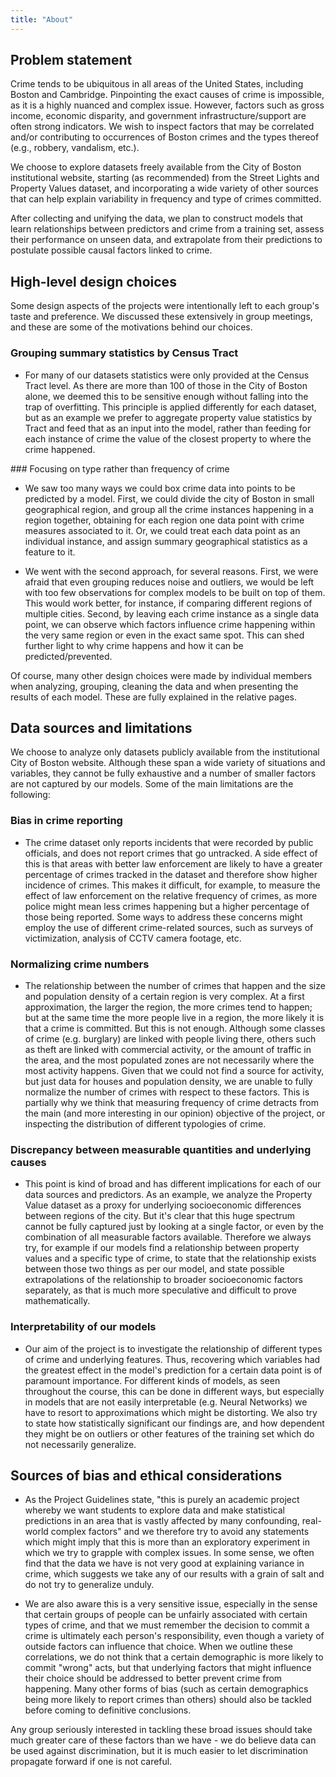 ```yaml
---
title: "About"
---
```


## Problem statement

Crime tends to be ubiquitous in all areas of the United States, including Boston and Cambridge. Pinpointing the exact causes of crime is impossible, as it is a highly nuanced and complex issue. However, factors such as gross income, economic disparity, and government infrastructure/support are often strong indicators. We wish to inspect factors that may be correlated and/or contributing to occurrences of Boston crimes and the types thereof (e.g., robbery, vandalism, etc.). 

We choose to explore datasets freely available from the City of Boston institutional website, starting (as recommended) from the Street Lights and Property Values dataset, and incorporating a wide variety of other sources that can help explain variability in frequency and type of crimes committed.

After collecting and unifying the data, we plan to construct models that learn relationships between predictors and crime from a training set, assess their performance on unseen data, and extrapolate from their predictions to postulate possible causal factors linked to crime.

## High-level design choices

Some design aspects of the projects were intentionally left to each group's taste and preference. We discussed these extensively in group meetings, and these are some of the motivations behind our choices.

### Grouping summary statistics by Census Tract

- For many of our datasets statistics were only provided at the Census Tract level. As there are more than 100 of those in the City of Boston alone, we deemed this to be sensitive enough without falling into the trap of overfitting. This principle is applied differently for each dataset, but as an example we prefer to aggregate property value statistics by Tract and feed that as an input into the model, rather than feeding for each instance of crime the value of the closest property to where the crime happened.

### Focusing on type rather than frequency of crime

- We saw too many ways we could box crime data into points to be predicted by a model. First, we could divide the city of Boston in small geographical region, and group all the crime instances happening in a region together, obtaining for each region one data point with crime measures associated to it. Or, we could treat each data point as an individual instance, and assign summary geographical statistics as a feature to it.

- We went with the second approach, for several reasons. First, we were afraid that even grouping reduces noise and outliers, we would be left with too few observations for complex models to be built on top of them. This would work better, for instance, if comparing different regions of multiple cities. Second, by leaving each crime instance as a single data point, we can observe which factors influence crime happening within the very same region or even in the exact same spot. This can shed further light to why crime happens and how it can be predicted/prevented.

Of course, many other design choices were made by individual members when analyzing, grouping, cleaning the data and when presenting the results of each model. These are fully explained in the relative pages.

## Data sources and limitations

We choose to analyze only datasets publicly available from the institutional City of Boston website. Although these span a wide variety of situations and variables, they cannot be fully exhaustive and a number of smaller factors are not captured by our models. Some of the main limitations are the following:

### Bias in crime reporting

- The crime dataset only reports incidents that were recorded by public officials, and does not report crimes that go untracked. A side effect of this is that areas with better law enforcement are likely to have a greater percentage of crimes tracked in the dataset and therefore show higher incidence of crimes. This makes it difficult, for example, to measure the effect of law enforcement on the relative frequency of crimes, as more police might mean less crimes happening but a higher percentage of those being reported. Some ways to address these concerns might employ the use of different crime-related sources, such as surveys of victimization, analysis of CCTV camera footage, etc.

### Normalizing crime numbers

- The relationship between the number of crimes that happen and the size and population density of a certain region is very complex. At a first approximation, the larger the region, the more crimes tend to happen; but at the same time the more people live in a region, the more likely it is that a crime is committed. But this is not enough. Although some classes of crime (e.g. burglary) are linked with people living there, others such as theft are linked with commercial activity, or the amount of traffic in the area, and the most populated zones are not necessarily where the most activity happens. Given that we could not find a source for activity, but just data for houses and population density, we are unable to fully normalize the number of crimes with respect to these factors. This is partially why we think that measuring frequency of crime detracts from the main (and more interesting in our opinion) objective of the project, or inspecting the distribution of different typologies of crime.

### Discrepancy between measurable quantities and underlying causes

- This point is kind of broad and has different implications for each of our data sources and predictors. As an example, we analyze the Property Value dataset as a proxy for underlying socioeconomic differences between regions of the city. But it's clear that this huge spectrum cannot be fully captured just by looking at a single factor, or even by the combination of all measurable factors available. Therefore we always try, for example if our models find a relationship between property values and a specific type of crime, to state that the relationship exists between those two things as per our model, and state possible extrapolations of the relationship to broader socioeconomic factors separately, as that is much more speculative and difficult to prove mathematically.

### Interpretability of our models

- Our aim of the project is to investigate the relationship of different types of crime and underlying features. Thus, recovering which variables had the greatest effect in the model's prediction for a certain data point is of paramount importance. For different kinds of models, as seen throughout the course, this can be done in different ways, but especially in models that are not easily interpretable (e.g. Neural Networks) we have to resort to approximations which might be distorting. We also try to state how statistically significant our findings are, and how dependent they might be on outliers or other features of the training set which do not necessarily generalize. 

## Sources of bias and ethical considerations

- As the Project Guidelines state, "this is purely an academic project whereby we want students to explore data and make statistical predictions in an area that is vastly affected by many confounding, real-world complex factors" and we therefore try to avoid any statements which might imply that this is more than an exploratory experiment in which we try to grapple with complex issues. In some sense, we often find that the data we have is not very good at explaining variance in crime, which suggests we take any of our results with a grain of salt and do not try to generalize unduly. 

- We are also aware this is a very sensitive issue, especially in the sense that certain groups of people can be unfairly associated with certain types of crime, and that we must remember the decision to commit a crime is ultimately each person's responsibility, even though a variety of outside factors can influence that choice. When we outline these correlations, we do not think that a certain demographic is more likely to commit "wrong" acts, but that underlying factors that might influence their choice should be addressed to better prevent crime from happening. Many other forms of bias (such as certain demographics being more likely to report crimes than others) should also be tackled before coming to definitive conclusions.

Any group seriously interested in tackling these broad issues should take much greater care of these factors than we have - we do believe data can be used against discrimination, but it is much easier to let discrimination propagate forward if one is not careful.
